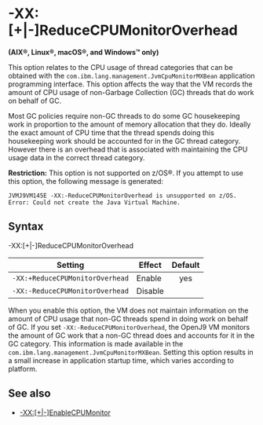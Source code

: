 <!--
* Copyright (c) 2017, 2021 IBM Corp. and others
*
* This program and the accompanying materials are made
* available under the terms of the Eclipse Public License 2.0
* which accompanies this distribution and is available at
* https://www.eclipse.org/legal/epl-2.0/ or the Apache
* License, Version 2.0 which accompanies this distribution and
* is available at https://www.apache.org/licenses/LICENSE-2.0.
*
* This Source Code may also be made available under the
* following Secondary Licenses when the conditions for such
* availability set forth in the Eclipse Public License, v. 2.0
* are satisfied: GNU General Public License, version 2 with
* the GNU Classpath Exception [1] and GNU General Public
* License, version 2 with the OpenJDK Assembly Exception [2].
*
* [1] https://www.gnu.org/software/classpath/license.html
* [2] http://openjdk.java.net/legal/assembly-exception.html
*
* SPDX-License-Identifier: EPL-2.0 OR Apache-2.0 OR GPL-2.0 WITH
* Classpath-exception-2.0 OR LicenseRef-GPL-2.0 WITH Assembly-exception
-->

# -XX:\[+|-\]ReduceCPUMonitorOverhead

**(AIX&reg;, Linux&reg;, macOS&reg;, and Windows&trade; only)**

This option relates to the CPU usage of thread categories that can be obtained with the `com.ibm.lang.management.JvmCpuMonitorMXBean` application programming interface. This option affects the way that the VM records the amount of CPU usage of non-Garbage Collection (GC) threads that do work on behalf of GC.

Most GC policies require non-GC threads to do some GC housekeeping work in proportion to the amount of memory allocation that they do. Ideally the exact amount of CPU time that the thread spends doing this housekeeping work should be accounted for in the GC thread category. However there is an overhead that is associated with maintaining the CPU usage data in the correct thread category.

<i class="fa fa-exclamation-triangle" aria-hidden="true"></i> **Restriction:** This option is not supported on z/OS&reg;. If you attempt to use this option, the following message is generated:

```
JVMJ9VM145E -XX:-ReduceCPUMonitorOverhead is unsupported on z/OS. Error: Could not create the Java Virtual Machine.
```

## Syntax

-XX:[+|-]ReduceCPUMonitorOverhead

| Setting                         | Effect  | Default                                                                            |
|---------------------------------|---------|:----------------------------------------------------------------------------------:|
| `-XX:+ReduceCPUMonitorOverhead` | Enable  | <i class="fa fa-check" aria-hidden="true"></i><span class="sr-only">yes</span> |
| `-XX:-ReduceCPUMonitorOverhead` | Disable |                                                                                    |


When you enable this option, the VM does not maintain information on the amount of CPU usage that non-GC threads spend in doing work on behalf of GC.
If you set `-XX:-ReduceCPUMonitorOverhead`, the OpenJ9 VM monitors the amount of GC work that a non-GC thread does and accounts for it in the GC category. This information is made available in the `com.ibm.lang.management.JvmCpuMonitorMXBean`. Setting this option results in a small increase in application startup time, which varies according to platform.

## See also

- [-XX:\[+|-\]EnableCPUMonitor](xxenablecpumonitor.md#xx/|-/enablecpumonitor "This option relates to the information about the CPU usage of thread categories that is available with the com.ibm.lang.management.JvmCpuMonitorMXBean application programming interface. CPU monitoring is enabled by default, and can be disabled by the command line option -XX:-EnableCPUMonitor. This option might not be supported in subsequent releases.")


<!-- ==== END OF TOPIC ==== xxreducecpumonitoroverhead.md ==== -->
